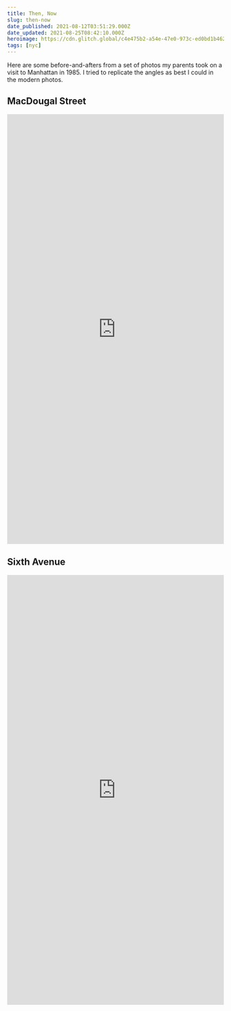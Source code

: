 ```yaml
---
title: Then, Now
slug: then-now
date_published: 2021-08-12T03:51:29.000Z
date_updated: 2021-08-25T08:42:10.000Z
heroimage: https://cdn.glitch.global/c4e475b2-a54e-47e0-973c-ed0bd1b46262/manhattan-1985.jpeg?v=1669526801634
tags: [nyc]
---
```


Here are some before-and-afters from a set of photos my parents took on a visit to Manhattan in 1985. I tried to replicate the angles as best I could in the modern photos.

## MacDougal Street

<iframe frameborder="0" class="juxtapose" width="100%" height="1000" src="https://cdn.knightlab.com/libs/juxtapose/latest/embed/index.html?uid=5702d8f4-faff-11eb-abb7-b9a7ff2ee17c"></iframe>

## Sixth Avenue

<iframe frameborder="0" class="juxtapose" width="100%" height="1000" src="https://cdn.knightlab.com/libs/juxtapose/latest/embed/index.html?uid=7a65c8cc-fafc-11eb-abb7-b9a7ff2ee17c"></iframe>